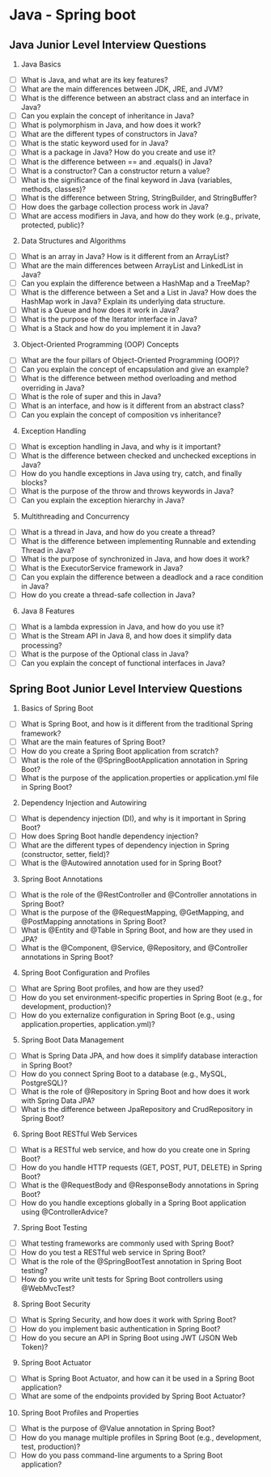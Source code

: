 # Java - Spring boot

## Java Junior Level Interview Questions

1. Java Basics
- [ ] What is Java, and what are its key features?
- [ ] What are the main differences between JDK, JRE, and JVM?
- [ ] What is the difference between an abstract class and an interface in Java?
- [ ] Can you explain the concept of inheritance in Java?
- [ ] What is polymorphism in Java, and how does it work?
- [ ] What are the different types of constructors in Java?
- [ ] What is the static keyword used for in Java?
- [ ] What is a package in Java? How do you create and use it?
- [ ] What is the difference between == and .equals() in Java?
- [ ] What is a constructor? Can a constructor return a value?
- [ ] What is the significance of the final keyword in Java (variables, methods, classes)?
- [ ] What is the difference between String, StringBuilder, and StringBuffer?
- [ ] How does the garbage collection process work in Java?
- [ ] What are access modifiers in Java, and how do they work (e.g., private, protected, public)?

2. Data Structures and Algorithms
- [ ] What is an array in Java? How is it different from an ArrayList?
- [ ] What are the main differences between ArrayList and LinkedList in Java?
- [ ] Can you explain the difference between a HashMap and a TreeMap?
- [ ] What is the difference between a Set and a List in Java?
How does the HashMap work in Java? Explain its underlying data structure.
- [ ] What is a Queue and how does it work in Java?
- [ ] What is the purpose of the Iterator interface in Java?
- [ ] What is a Stack and how do you implement it in Java?

3. Object-Oriented Programming (OOP) Concepts
- [ ] What are the four pillars of Object-Oriented Programming (OOP)?
- [ ] Can you explain the concept of encapsulation and give an example?
- [ ] What is the difference between method overloading and method overriding in Java?
- [ ] What is the role of super and this in Java?
- [ ] What is an interface, and how is it different from an abstract class?
- [ ] Can you explain the concept of composition vs inheritance?

4. Exception Handling
- [ ] What is exception handling in Java, and why is it important?
- [ ] What is the difference between checked and unchecked exceptions in Java?
- [ ] How do you handle exceptions in Java using try, catch, and finally blocks?
- [ ] What is the purpose of the throw and throws keywords in Java?
- [ ] Can you explain the exception hierarchy in Java?

5. Multithreading and Concurrency
- [ ] What is a thread in Java, and how do you create a thread?
- [ ] What is the difference between implementing Runnable and extending Thread in Java?
- [ ] What is the purpose of synchronized in Java, and how does it work?
- [ ] What is the ExecutorService framework in Java?
- [ ] Can you explain the difference between a deadlock and a race condition in Java?
- [ ] How do you create a thread-safe collection in Java?

6. Java 8 Features
- [ ] What is a lambda expression in Java, and how do you use it?
- [ ] What is the Stream API in Java 8, and how does it simplify data processing?
- [ ] What is the purpose of the Optional class in Java?
- [ ] Can you explain the concept of functional interfaces in Java?

## Spring Boot Junior Level Interview Questions

1. Basics of Spring Boot
- [ ] What is Spring Boot, and how is it different from the traditional Spring framework?
- [ ] What are the main features of Spring Boot?
- [ ] How do you create a Spring Boot application from scratch?
- [ ] What is the role of the @SpringBootApplication annotation in Spring Boot?
- [ ] What is the purpose of the application.properties or application.yml file in Spring Boot?

2. Dependency Injection and Autowiring
- [ ] What is dependency injection (DI), and why is it important in Spring Boot?
- [ ] How does Spring Boot handle dependency injection?
- [ ] What are the different types of dependency injection in Spring (constructor, setter, field)?
- [ ] What is the @Autowired annotation used for in Spring Boot?

3. Spring Boot Annotations
- [ ] What is the role of the @RestController and @Controller annotations in Spring Boot?
- [ ] What is the purpose of the @RequestMapping, @GetMapping, and @PostMapping annotations in Spring Boot?
- [ ] What is @Entity and @Table in Spring Boot, and how are they used in JPA?
- [ ] What is the @Component, @Service, @Repository, and @Controller annotations in Spring Boot?

4. Spring Boot Configuration and Profiles
- [ ] What are Spring Boot profiles, and how are they used?
- [ ] How do you set environment-specific properties in Spring Boot (e.g., for development, production)?
- [ ] How do you externalize configuration in Spring Boot (e.g., using application.properties, application.yml)?

5. Spring Boot Data Management
- [ ] What is Spring Data JPA, and how does it simplify database interaction in Spring Boot?
- [ ] How do you connect Spring Boot to a database (e.g., MySQL, PostgreSQL)?
- [ ] What is the role of @Repository in Spring Boot and how does it work with Spring Data JPA?
- [ ] What is the difference between JpaRepository and CrudRepository in Spring Boot?

6. Spring Boot RESTful Web Services
- [ ] What is a RESTful web service, and how do you create one in Spring Boot?
- [ ] How do you handle HTTP requests (GET, POST, PUT, DELETE) in Spring Boot?
- [ ] What is the @RequestBody and @ResponseBody annotations in Spring Boot?
- [ ] How do you handle exceptions globally in a Spring Boot application using @ControllerAdvice?

7. Spring Boot Testing
- [ ] What testing frameworks are commonly used with Spring Boot?
- [ ] How do you test a RESTful web service in Spring Boot?
- [ ] What is the role of the @SpringBootTest annotation in Spring Boot testing?
- [ ] How do you write unit tests for Spring Boot controllers using @WebMvcTest?

8. Spring Boot Security
- [ ] What is Spring Security, and how does it work with Spring Boot?
- [ ] How do you implement basic authentication in Spring Boot?
- [ ] How do you secure an API in Spring Boot using JWT (JSON Web Token)?

9. Spring Boot Actuator
- [ ] What is Spring Boot Actuator, and how can it be used in a Spring Boot application?
- [ ] What are some of the endpoints provided by Spring Boot Actuator?

10. Spring Boot Profiles and Properties
- [ ] What is the purpose of @Value annotation in Spring Boot?
- [ ] How do you manage multiple profiles in Spring Boot (e.g., development, test, production)?
- [ ] How do you pass command-line arguments to a Spring Boot application?
